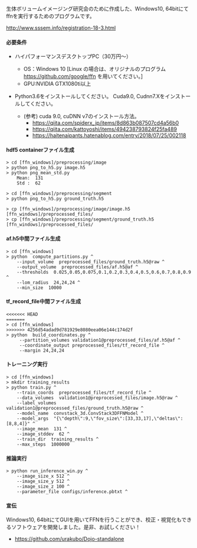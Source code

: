 生体ボリュームイメージング研究会のために作成した、Windows10, 64bitにてffnを実行するためのプログラムです。

http://www.sssem.info/registration-18-3.html

#### 必要条件
-	ハイパフォーマンスデスクトップPC（30万円～）
	- OS：Windows 10 [Linux の場合は、オリジナルのプログラム https://github.com/google/ffn を用いてください。]
	- GPU:NVIDIA GTX1080ti以上

-	Python3.6をインストールしてください。
		Cuda9.0, Cudnn7.Xをインストールしてください。

	- (参考) cuda 9.0, cuDNN v7のインストール方法。
		- https://qiita.com/spiderx_jp/items/8d863b087507cd4a56b0
		- https://qiita.com/kattoyoshi/items/494238793824f25fa489
		- https://haitenaipants.hatenablog.com/entry/2018/07/25/002118


#### hdf5 containerファイル生成

```hdf5 containerファイル生成
> cd [ffn_windows]/preprocessing/image
> python png_to_h5.py image.h5
> python png_mean_std.py
    Mean:  131
    Std :  62

> cd [ffn_windows]/preprocessing/segment
> python png_to_h5.py ground_truth.h5

> cp [ffn_windows]/preprocessing/image/image.h5  [ffn_windows]/preprocessed_files/
> cp [ffn_windows]/preprocessing/segment/ground_truth.h5  [ffn_windows]/preprocessed_files/
```


#### af.h5中間ファイル生成

```af.h5中間ファイル生成
> cd [ffn_windows]
> python  compute_partitions.py ^
    --input_volume  preprocessed_files/ground_truth.h5@raw ^
    --output_volume  preprocessed_files/af.h5@af ^
    --thresholds  0.025,0.05,0.075,0.1,0.2,0.3,0.4,0.5,0.6,0.7,0.8,0.9 ^
    --lom_radius  24,24,24 ^
    --min_size  10000
```


#### tf_record_file中間ファイル生成

```tf_record_file中間ファイル生成
<<<<<<< HEAD
=======
> cd [ffn_windows]
>>>>>>> 4256d54adad9d781929e8080eea06e144c174d2f
> python  build_coordinates.py ^
     --partition_volumes validation1@preprocessed_files/af.h5@af ^
     --coordinate_output preprocessed_files/tf_record_file ^
     --margin 24,24,24
```


#### トレーニング実行

```トレーニング実行
> cd [ffn_windows]
> mkdir training_results
> python train.py ^
    --train_coords  preprocessed_files/tf_record_file ^
    --data_volumes  validation1@preprocessed_files/image.h5@raw ^
    --label_volumes  validation1@preprocessed_files/ground_truth.h5@raw ^
    --model_name  convstack_3d.ConvStack3DFFNModel ^
    --model_args  "{\"depth\":9,\"fov_size\":[33,33,17],\"deltas\":[8,8,4]}" ^
    --image_mean  131 ^
    --image_stddev  62 ^
    --train_dir  training_results ^
    --max_steps  1000000
```

#### 推論実行

```推論実行
> python run_inference_win.py ^
	--image_size_x 512 ^
	--image_size_y 512 ^
	--image_size_z 100 ^
	--parameter_file configs/inference.pbtxt ^
```

#### 宣伝
Windows10, 64bitにてGUIを用いてFFNを行うことができ、校正・視覚化もできるソフトウェアを開発しました。是非、お試しください！
- https://github.com/urakubo/Dojo-standalone


